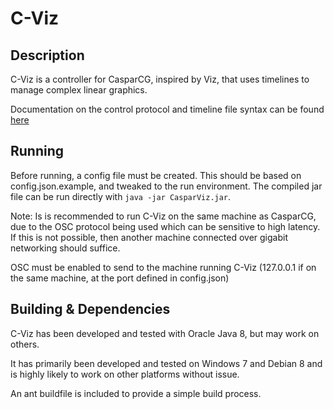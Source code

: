 # C-Viz

## Description
C-Viz is a controller for CasparCG, inspired by Viz, that uses timelines to manage complex linear graphics.

Documentation on the control protocol and timeline file syntax can be found [here](docs)


## Running
Before running, a config file must be created. This should be based on config.json.example, and tweaked to the run environment.
The compiled jar file can be run directly with ```java -jar CasparViz.jar```.

Note: Is is recommended to run C-Viz on the same machine as CasparCG, due to the OSC protocol being used which can be sensitive to high latency. If this is not possible, then another machine connected over gigabit networking should suffice.

OSC must be enabled to send to the machine running C-Viz (127.0.0.1 if on the same machine, at the port defined in config.json)

## Building & Dependencies
C-Viz has been developed and tested with Oracle Java 8, but may work on others.

It has primarily been developed and tested on Windows 7 and Debian 8 and is highly likely to work on other platforms without issue.

An ant buildfile is included to provide a simple build process.
